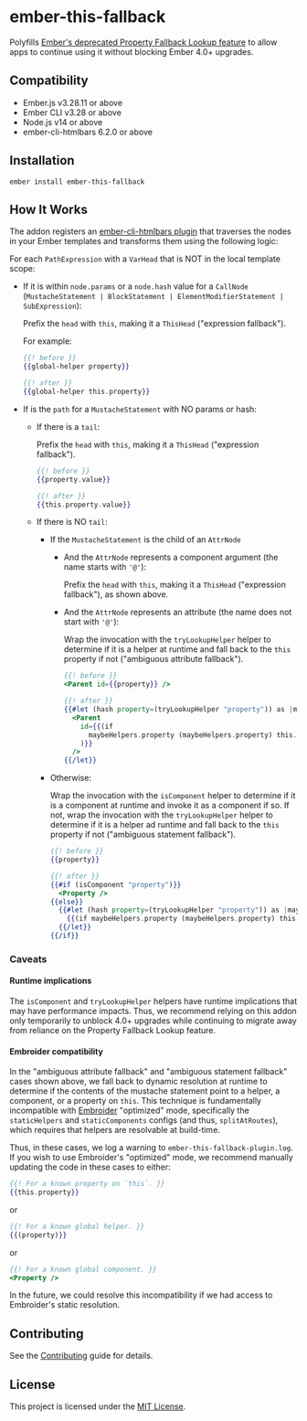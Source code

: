 # ember-this-fallback

Polyfills [Ember's deprecated Property Fallback Lookup feature](https://deprecations.emberjs.com/v3.x/#toc_this-property-fallback) to allow apps to continue using it without blocking Ember 4.0+ upgrades.

## Compatibility

- Ember.js v3.28.11 or above
- Ember CLI v3.28 or above
- Node.js v14 or above
- ember-cli-htmlbars 6.2.0 or above

## Installation

```shell
ember install ember-this-fallback
```

## How It Works

The addon registers an [ember-cli-htmlbars plugin](https://github.com/ember-cli/ember-cli-htmlbars#adding-custom-plugins) that traverses the nodes in your Ember templates and transforms them using the following logic:

For each `PathExpression` with a `VarHead` that is NOT in the local template scope:

- If it is within `node.params` or a `node.hash` value for a `CallNode` (`MustacheStatement | BlockStatement | ElementModifierStatement | SubExpression`):

  Prefix the `head` with `this`, making it a `ThisHead` ("expression fallback").

  For example:

  ```hbs
  {{! before }}
  {{global-helper property}}

  {{! after }}
  {{global-helper this.property}}
  ```

- If is the `path` for a `MustacheStatement` with NO params or hash:

  - If there is a `tail`:

    Prefix the `head` with `this`, making it a `ThisHead` ("expression fallback").

    ```hbs
    {{! before }}
    {{property.value}}

    {{! after }}
    {{this.property.value}}
    ```

  - If there is NO `tail`:

    - If the `MustacheStatement` is the child of an `AttrNode`

      - And the `AttrNode` represents a component argument (the name starts with `'@'`):

        Prefix the `head` with `this`, making it a `ThisHead` ("expression fallback"), as shown above.

      - And the `AttrNode` represents an attribute (the name does not start with `'@'`):

        Wrap the invocation with the `tryLookupHelper` helper to determine if it is a helper at runtime and fall back to the `this` property if not ("ambiguous attribute fallback").

        ```hbs
        {{! before }}
        <Parent id={{property}} />

        {{! after }}
        {{#let (hash property=(tryLookupHelper "property")) as |maybeHelpers|}}
          <Parent
            id={{(if
              maybeHelpers.property (maybeHelpers.property) this.property
            )}}
          />
        {{/let}}
        ```

    - Otherwise:

      Wrap the invocation with the `isComponent` helper to determine if it is a component at runtime and invoke it as a component if so. If not, wrap the invocation with the `tryLookupHelper` helper to determine if it is a helper ad runtime and fall back to the `this` property if not ("ambiguous statement fallback").

      ```hbs
      {{! before }}
      {{property}}

      {{! after }}
      {{#if (isComponent "property")}}
        <Property />
      {{else}}
        {{#let (hash property=(tryLookupHelper "property")) as |maybeHelpers|}}
          {{(if maybeHelpers.property (maybeHelpers.property) this.property)}}
        {{/let}}
      {{/if}}
      ```

### Caveats

#### Runtime implications

The `isComponent` and `tryLookupHelper` helpers have runtime implications that may have performance impacts. Thus, we recommend relying on this addon only temporarily to unblock 4.0+ upgrades while continuing to migrate away from reliance on the Property Fallback Lookup feature.

#### Embroider compatibility

In the "ambiguous attribute fallback" and "ambiguous statement fallback" cases shown above, we fall back to dynamic resolution at runtime to determine if the contents of the mustache statement point to a helper, a component, or a property on `this`. This technique is fundamentally incompatible with [Embroider](https://github.com/embroider-build/embroider) "optimized" mode, specifically the `staticHelpers` and `staticComponents` configs (and thus, `splitAtRoutes`), which requires that helpers are resolvable at build-time.

Thus, in these cases, we log a warning to `ember-this-fallback-plugin.log`. If you wish to use Embroider's "optimized" mode, we recommend manually updating the code in these cases to either:

```hbs
{{! For a known property on `this`. }}
{{this.property}}
```

or

```hbs
{{! For a known global helper. }}
{{(property)}}
```

or

```hbs
{{! For a known global component. }}
<Property />
```

In the future, we could resolve this incompatibility if we had access to Embroider's static resolution.

## Contributing

See the [Contributing](CONTRIBUTING.md) guide for details.

## License

This project is licensed under the [MIT License](LICENSE.md).
